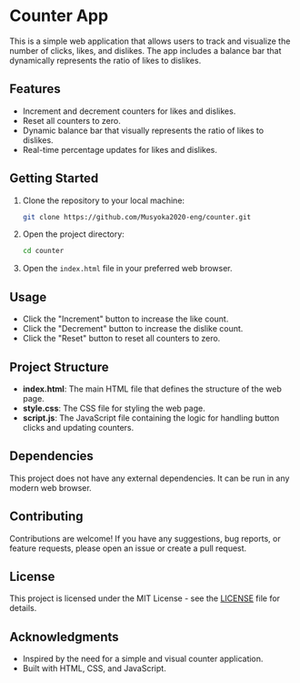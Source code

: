 # Counter App

This is a simple web application that allows users to track and visualize the number of clicks, likes, and dislikes. The app includes a balance bar that dynamically represents the ratio of likes to dislikes.

## Features

- Increment and decrement counters for likes and dislikes.
- Reset all counters to zero.
- Dynamic balance bar that visually represents the ratio of likes to dislikes.
- Real-time percentage updates for likes and dislikes.

## Getting Started

1. Clone the repository to your local machine:

   ```bash
   git clone https://github.com/Musyoka2020-eng/counter.git
   ```

2. Open the project directory:

   ```bash
   cd counter
   ```

3. Open the `index.html` file in your preferred web browser.

## Usage

- Click the "Increment" button to increase the like count.
- Click the "Decrement" button to increase the dislike count.
- Click the "Reset" button to reset all counters to zero.

## Project Structure

- **index.html**: The main HTML file that defines the structure of the web page.
- **style.css**: The CSS file for styling the web page.
- **script.js**: The JavaScript file containing the logic for handling button clicks and updating counters.

## Dependencies

This project does not have any external dependencies. It can be run in any modern web browser.

## Contributing

Contributions are welcome! If you have any suggestions, bug reports, or feature requests, please open an issue or create a pull request.

## License

This project is licensed under the MIT License - see the [LICENSE](LICENSE) file for details.

## Acknowledgments

- Inspired by the need for a simple and visual counter application.
- Built with HTML, CSS, and JavaScript.
